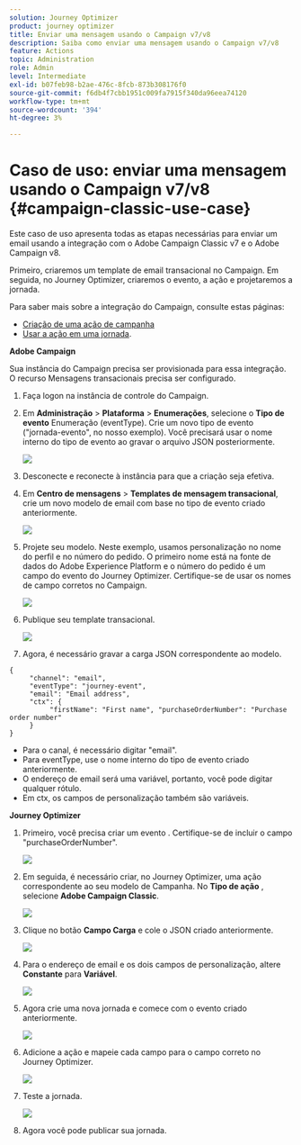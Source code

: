 ```yaml
---
solution: Journey Optimizer
product: journey optimizer
title: Enviar uma mensagem usando o Campaign v7/v8
description: Saiba como enviar uma mensagem usando o Campaign v7/v8
feature: Actions
topic: Administration
role: Admin
level: Intermediate
exl-id: b07feb98-b2ae-476c-8fcb-873b308176f0
source-git-commit: f6db4f7cbb1951c009fa7915f340da96eea74120
workflow-type: tm+mt
source-wordcount: '394'
ht-degree: 3%

---
```


# Caso de uso: enviar uma mensagem usando o Campaign v7/v8 {#campaign-classic-use-case}

Este caso de uso apresenta todas as etapas necessárias para enviar um email usando a integração com o Adobe Campaign Classic v7 e o Adobe Campaign v8.

Primeiro, criaremos um template de email transacional no Campaign. Em seguida, no Journey Optimizer, criaremos o evento, a ação e projetaremos a jornada.

Para saber mais sobre a integração do Campaign, consulte estas páginas:

* [Criação de uma ação de campanha](../action/acc-action.md)
* [Usar a ação em uma jornada](../building-journeys/using-adobe-campaign-classic.md).

**Adobe Campaign**

Sua instância do Campaign precisa ser provisionada para essa integração. O recurso Mensagens transacionais precisa ser configurado.

1. Faça logon na instância de controle do Campaign.

1. Em **Administração** > **Plataforma** > **Enumerações**, selecione o **Tipo de evento** Enumeração (eventType). Crie um novo tipo de evento (&quot;jornada-evento&quot;, no nosso exemplo). Você precisará usar o nome interno do tipo de evento ao gravar o arquivo JSON posteriormente.

   ![](assets/accintegration-uc-1.png)

1. Desconecte e reconecte à instância para que a criação seja efetiva.

1. Em **Centro de mensagens** > **Templates de mensagem transacional**, crie um novo modelo de email com base no tipo de evento criado anteriormente.

   ![](assets/accintegration-uc-2.png)

1. Projete seu modelo. Neste exemplo, usamos personalização no nome do perfil e no número do pedido. O primeiro nome está na fonte de dados do Adobe Experience Platform e o número do pedido é um campo do evento do Journey Optimizer. Certifique-se de usar os nomes de campo corretos no Campaign.

   ![](assets/accintegration-uc-3.png)

1. Publique seu template transacional.

   ![](assets/accintegration-uc-4.png)

1. Agora, é necessário gravar a carga JSON correspondente ao modelo.

```
{
     "channel": "email",
     "eventType": "journey-event",
     "email": "Email address",
     "ctx": {
          "firstName": "First name", "purchaseOrderNumber": "Purchase order number"
     }
}
```

* Para o canal, é necessário digitar &quot;email&quot;.
* Para eventType, use o nome interno do tipo de evento criado anteriormente.
* O endereço de email será uma variável, portanto, você pode digitar qualquer rótulo.
* Em ctx, os campos de personalização também são variáveis.

**Journey Optimizer**

1. Primeiro, você precisa criar um evento . Certifique-se de incluir o campo &quot;purchaseOrderNumber&quot;.

   ![](assets/accintegration-uc-5.png)

1. Em seguida, é necessário criar, no Journey Optimizer, uma ação correspondente ao seu modelo de Campanha. No **Tipo de ação** , selecione **Adobe Campaign Classic**.

   ![](assets/accintegration-uc-6.png)

1. Clique no botão **Campo Carga** e cole o JSON criado anteriormente.

   ![](assets/accintegration-uc-7.png)

1. Para o endereço de email e os dois campos de personalização, altere **Constante** para **Variável**.

   ![](assets/accintegration-uc-8.png)

1. Agora crie uma nova jornada e comece com o evento criado anteriormente.

   ![](assets/accintegration-uc-9.png)

1. Adicione a ação e mapeie cada campo para o campo correto no Journey Optimizer.

   ![](assets/accintegration-uc-10.png)

1. Teste a jornada.

   ![](assets/accintegration-uc-11.png)

1. Agora você pode publicar sua jornada.
